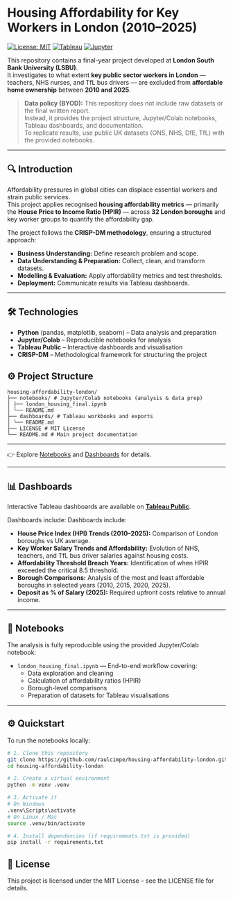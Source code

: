 # Housing Affordability for Key Workers in London (2010–2025)

[![License: MIT](https://img.shields.io/badge/License-MIT-green.svg)](LICENSE)
[![Tableau](https://img.shields.io/badge/Tableau-Public-blue.svg)](https://public.tableau.com/app/profile/raul.c1685/vizzes)
[![Jupyter](https://img.shields.io/badge/Jupyter-Notebook-orange.svg)](https://github.com/raulcimpe/housing-affordability-london/blob/main/notebooks/london_housing_final.ipynb)

This repository contains a final-year project developed at **London South Bank University (LSBU)**.  
It investigates to what extent **key public sector workers in London** — teachers, NHS nurses, and TfL bus drivers — are excluded from **affordable home ownership** between **2010 and 2025**.

> **Data policy (BYOD):** This repository does not include raw datasets or the final written report.  
> Instead, it provides the project structure, Jupyter/Colab notebooks, Tableau dashboards, and documentation.  
> To replicate results, use public UK datasets (ONS, NHS, DfE, TfL) with the provided notebooks.

---

## 🔍 Introduction
Affordability pressures in global cities can displace essential workers and strain public services.  
This project applies recognised **housing affordability metrics** — primarily the **House Price to Income Ratio (HPIR)** — across **32 London boroughs** and key worker groups to quantify the affordability gap.

The project follows the **CRISP-DM methodology**, ensuring a structured approach:
- **Business Understanding:** Define research problem and scope.  
- **Data Understanding & Preparation:** Collect, clean, and transform datasets.  
- **Modelling & Evaluation:** Apply affordability metrics and test thresholds.  
- **Deployment:** Communicate results via Tableau dashboards.  

---
## 🛠️ Technologies
- **Python** (pandas, matplotlib, seaborn) – Data analysis and preparation  
- **Jupyter/Colab** – Reproducible notebooks for analysis  
- **Tableau Public** – Interactive dashboards and visualisation  
- **CRISP-DM** – Methodological framework for structuring the project  

## ⚙️ Project Structure
```
housing-affordability-london/
├── notebooks/ # Jupyter/Colab notebooks (analysis & data prep)
│ ├── london_housing_final.ipynb
│ └── README.md
├── dashboards/ # Tableau workbooks and exports
│ └── README.md
├── LICENSE # MIT License
└── README.md # Main project documentation
```
---


👉 Explore [Notebooks](notebooks/README.md) and [Dashboards](dashboards/README.md) for details.

---

## 📊 Dashboards
Interactive Tableau dashboards are available on **[Tableau Public](https://public.tableau.com/app/profile/raul.c1685/vizzes)**.

Dashboards include:
Dashboards include:
- **House Price Index (HPI) Trends (2010–2025):** Comparison of London boroughs vs UK average.  
- **Key Worker Salary Trends and Affordability:** Evolution of NHS, teachers, and TfL bus driver salaries against housing costs.  
- **Affordability Threshold Breach Years:** Identification of when HPIR exceeded the critical 8.5 threshold.  
- **Borough Comparisons:** Analysis of the most and least affordable boroughs in selected years (2010, 2015, 2020, 2025).  
- **Deposit as % of Salary (2025):** Required upfront costs relative to annual income.  
---

## 📒 Notebooks
The analysis is fully reproducible using the provided Jupyter/Colab notebook:

- `london_housing_final.ipynb` — End-to-end workflow covering:
  - Data exploration and cleaning  
  - Calculation of affordability ratios (HPIR)  
  - Borough-level comparisons  
  - Preparation of datasets for Tableau visualisations  

---

## ⚙️ Quickstart
To run the notebooks locally:

```bash
# 1. Clone this repository
git clone https://github.com/raulcimpe/housing-affordability-london.git
cd housing-affordability-london

# 2. Create a virtual environment
python -m venv .venv

# 3. Activate it
# On Windows
.venv\Scripts\activate
# On Linux / Mac
source .venv/bin/activate

# 4. Install dependencies (if requirements.txt is provided)
pip install -r requirements.txt
```
## 📜 License
This project is licensed under the MIT License – see the LICENSE file for details.








